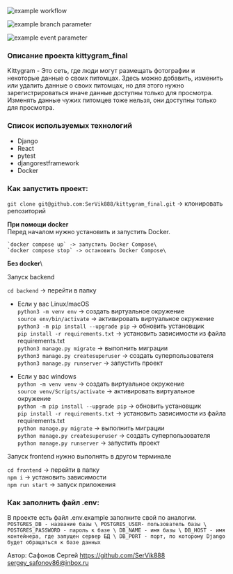 ![example workflow](https://github.com/github/docs/actions/workflows/main.yml/badge.svg)

![example branch parameter](https://github.com/github/docs/actions/workflows/main.yml/badge.svg?branch=main)

![example event parameter](https://github.com/github/docs/actions/workflows/main.yml/badge.svg?event=push)

### Описание проекта kittygram_final
Kittygram - Это сеть, где люди могут размещать фотографии и некоторые данные о своих питомцах. Здесь можно добавить, изменить или удалить данные о своих питомцах, но для этого нужно зарегистрироваться иначе данные доступны только для просмотра. Изменять данные чужих питомцев тоже нельзя, они доступны только для просмотра.

### Cписок используемых технологий

- Django
- React
- pytest
- djangorestframework
- Docker

### Как запустить проект:
`git clone git@github.com:SerVik888/kittygram_final.git` -> клонировать репозиторий

**При помощи docker**\
    Перед началом нужно установить и запустить Docker.

    `docker compose up` -> запустить Docker Compose\
    `docker compose stop` -> остановить Docker Compose\

**Без docker**\

Запуск backend

`cd backend` -> перейти в папку

* Если у вас Linux/macOS\
    `python3 -m venv env` -> создать виртуальное окружение\
    `source env/bin/activate` -> активировать виртуальное окружение\
    `python3 -m pip install --upgrade pip` -> обновить установщик\
    `pip install -r requirements.txt` -> установить зависимости из файла requirements.txt\
    `python3 manage.py migrate` -> выполнить миграции\
    `python3 manage.py createsuperuser` -> создать суперпользователя\
    `python3 manage.py runserver` -> запустить проект

* Если у вас windows\
    `python -m venv venv` -> создать виртуальное окружение\
    `source venv/Scripts/activate` -> активировать виртуальное окружение\
    `python -m pip install --upgrade pip` -> обновить установщик\
    `pip install -r requirements.txt` -> установить зависимости из файла requirements.txt\
    `python manage.py migrate` -> выполнить миграции\
    `python manage.py createsuperuser` -> создать суперпользователя\
    `python manage.py runserver` -> запустить проект

Запуск frontend нужно выполнять в другом терминале

`cd frontend` -> перейти в папку\
`npm i` -> установить зависимости\
`npm run start` -> запуск приложения


### Как заполнить файл .env:
В проекте есть файл .env.example заполните свой по аналогии.
`
POSTGRES_DB - название базы \
POSTGRES_USER- пользователь базы \
POSTGRES_PASSWORD - пароль к базе \
DB_NAME - имя базы \
DB_HOST - имя контейнера, где запущен сервер БД \
DB_PORT - порт, по которому Django будет обращаться к базе данных
`

Автор:
Сафонов Сергей https://github.com/SerVik888 [sergey_safonov86@inbox.ru](mailto:sergey_safonov86@inbox.ru)